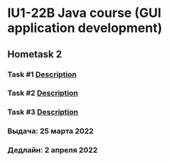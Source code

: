 # IU1-22B Java course (GUI application development)
## Hometask 2

### Task #1 [Description](https://github.com/Alex777Russia/iu1-2-java-course-hometask-2/blob/master/src/main/java/task1/README.md)

### Task #2 [Description](https://github.com/Alex777Russia/iu1-2-java-course-hometask-2/blob/master/src/main/java/task2/README.md)

### Task #3 [Description](https://github.com/Alex777Russia/iu1-2-java-course-hometask-2/blob/master/src/main/java/task3/README.md)

### Выдача: 25 марта 2022
### Дедлайн: 2 апреля 2022
